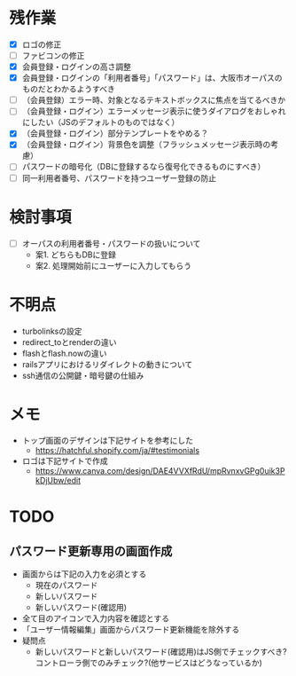 # 残作業
- [x] ロゴの修正
- [ ] ファビコンの修正  
- [x] 会員登録・ログインの高さ調整
- [x] 会員登録・ログインの「利用者番号」「パスワード」は、大阪市オーパスのものだとわかるようすべき
- [ ] （会員登録）エラー時、対象となるテキストボックスに焦点を当てるべきか
- [ ] （会員登録・ログイン）エラーメッセージ表示に使うダイアログをおしゃれにしたい（JSのデフォルトのものではなく）
- [x] （会員登録・ログイン）部分テンプレートをやめる？
- [x] （会員登録・ログイン）背景色を調整（フラッシュメッセージ表示時の考慮）
- [ ] パスワードの暗号化（DBに登録するなら復号化できるものにすべき）
- [ ] 同一利用者番号、パスワードを持つユーザー登録の防止

# 検討事項
- [ ] オーパスの利用者番号・パスワードの扱いについて
  * 案1. どちらもDBに登録
  * 案2. 処理開始前にユーザーに入力してもらう

# 不明点
* turbolinksの設定
* redirect_toとrenderの違い
* flashとflash.nowの違い
* railsアプリにおけるリダイレクトの動きについて
* ssh通信の公開鍵・暗号鍵の仕組み

# メモ
* トップ画面のデザインは下記サイトを参考にした  
  * https://hatchful.shopify.com/ja/#testimonials
* ロゴは下記サイトで作成  
  * https://www.canva.com/design/DAE4VVXfRdU/mpRvnxvGPg0uik3PkDjUbw/edit

# TODO
## パスワード更新専用の画面作成
* 画面からは下記の入力を必須とする
  * 現在のパスワード
  * 新しいパスワード
  * 新しいパスワード(確認用)
* 全て目のアイコンで入力内容を確認とする
* 「ユーザー情報編集」画面からパスワード更新機能を除外する
* 疑問点
  * 新しいパスワードと新しいパスワード(確認用)はJS側でチェックすべき?コントローラ側でのみチェック?(他サービスはどうなっているか) 
